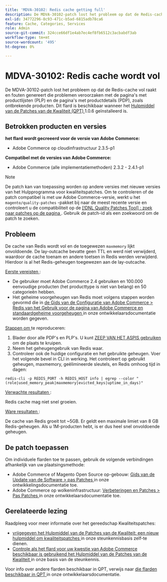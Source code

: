 ```yaml
---
title: 'MDVA-30102: Redis cache getting full'
description: De MDVA-30102-patch lost het probleem op dat de Redis-cache vol raakt en fouten genereert die problemen veroorzaken met de pagina's met productlijsten (PLP) en de pagina's met productdetails (PDP), zoals ontbrekende producten. Deze patch is beschikbaar wanneer [Quality Patches Tool (QPT)] (https://devdocs.magento.com/guides/v2.4/comp-mgr/patching.html#mqp) 1.0.6 is geïnstalleerd.
exl-id: 34772296-8c93-471c-b5ad-6815adb78ca6
feature: Cache, Categories, Services
role: Admin
source-git-commit: 324cce66df1e4ab7ec4ef8fb6512c3acbabdf3ab
workflow-type: tm+mt
source-wordcount: '495'
ht-degree: 0%

---
```


# MDVA-30102: Redis cache wordt vol

De MDVA-30102-patch lost het probleem op dat de Redis-cache vol raakt en fouten genereert die problemen veroorzaken met de pagina&#39;s met productlijsten (PLP) en de pagina&#39;s met productdetails (PDP), zoals ontbrekende producten. Dit flard is beschikbaar wanneer het [ Hulpmiddel van de Patches van de Kwaliteit (QPT) ](https://devdocs.magento.com/guides/v2.4/comp-mgr/patching.html#mqp) 1.0.6 geïnstalleerd is.

## Betrokken producten en versies

**het flard wordt gecreeerd voor de versie van Adobe Commerce:**

* Adobe Commerce op cloudinfrastructuur 2.3.5-p1

**Compatibel met de versies van Adobe Commerce:**

* Adobe Commerce (alle implementatiemethoden) 2.3.2 - 2.4.1-p1

>[!NOTE]
>
>De patch kan van toepassing worden op andere versies met nieuwe versies van het Hulpprogramma voor kwaliteitspatches. Om te controleren of de patch compatibel is met uw Adobe Commerce-versie, werkt u het `magento/quality-patches` -pakket bij naar de meest recente versie en controleert u de compatibiliteit op de [[!DNL Quality Patches Tool] : zoek naar patches op de pagina ](https://devdocs.magento.com/quality-patches/tool.html#patch-grid) . Gebruik de patch-id als een zoekwoord om de patch te zoeken.

## Probleem

De cache van Redis wordt vol en de toegewezen `maxmemory` lijkt onvoldoende. De lay-outcache bevatte geen TTL en werd niet verwijderd, waardoor de cache toenam en andere toetsen in Redis werden verwijderd. Hierdoor is al het Redis-geheugen toegewezen aan de lay-outcache.

<u> Eerste vereisten </u>:

* De gebruiker moet Adobe Commerce 2.4 gebruiken en 100.000 eenvoudige producten (het producttype is niet van belang) en 50 categorieën hebben.
* Het geheime voorgeheugen van Redis moet volgens stappen worden gevormd die in [ de Gids van de Configuratie van Adobe Commerce > Redis van het Gebruik voor de pagina van Adobe Commerce en standaardgeheime voorgeheugen ](https://devdocs.magento.com/guides/v2.4/config-guide/redis/redis-pg-cache.html#example-command) in onze ontwikkelaarsdocumentatie worden gegeven.

<u> Stappen om </u> te reproduceren:

1. Blader door alle PDP&#39;s en PLP&#39;s. U kunt [ ZEEP VAN HET ASPIS gebruiken ](https://www.zaproxy.org/) om de plaats te kruipen.
1. Neem het geheugengebruik van Redis waar.
1. Controleer ook de huidige configuratie en het gebruikte geheugen. Voer het volgende bevel in CLI in werking. Het controleert op gebruikt geheugen, maxmemory, geëlimineerde sleutels, en Redis omhoog tijd in dagen:

```
redis-cli -p REDIS_PORT -h REDIS_HOST info | egrep --color "(role|used_memory_peak|maxmemory|evicted_keys|uptime_in_days)"
```

<u> Verwachte resultaten </u>:

Redis cache mag niet snel groeien.

<u> Ware resultaten </u>:

De cache van Redis groeit tot ~5GB. Er geldt een maximale limiet van 8 GB Redis-geheugen. Als u 1M-producten hebt, is er dus heel snel onvoldoende geheugen.

## De patch toepassen

Om individuele flarden toe te passen, gebruik de volgende verbindingen afhankelijk van uw plaatsingsmethode:

* Adobe Commerce of Magento Open Source op-gebouw: [ Gids van de Update van de Software > pas Patches ](https://devdocs.magento.com/guides/v2.4/comp-mgr/patching/mqp.html) in onze ontwikkelingsdocumentatie toe.
* Adobe Commerce op wolkeninfrastructuur: [ Verbeteringen en Patches > Pas Patches ](https://devdocs.magento.com/cloud/project/project-patch.html) in onze ontwikkelaarsdocumentatie toe.

## Gerelateerde lezing

Raadpleeg voor meer informatie over het gereedschap Kwaliteitspatches:

* [ vrijgegeven het Hulpmiddel van de Patches van de Kwaliteit: een nieuw hulpmiddel om kwaliteitspatches ](/help/announcements/adobe-commerce-announcements/magento-quality-patches-released-new-tool-to-self-serve-quality-patches.md) in onze steunkennisbasis zelf-te dienen.
* [ Controle als het flard voor uw kwestie van Adobe Commerce beschikbaar is gebruikend het Hulpmiddel van de Patches van de Kwaliteit ](/help/support-tools/patches-available-in-qpt-tool/check-patch-for-magento-issue-with-magento-quality-patches.md) in onze basis van de steunkennis.

Voor info over andere flarden beschikbaar in QPT, verwijs naar [ die flarden beschikbaar in QPT ](https://devdocs.magento.com/quality-patches/tool.html#patch-grid) in onze ontwikkelaarsdocumentatie.
